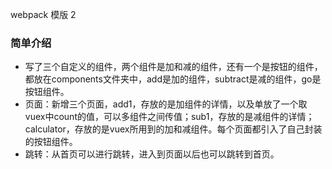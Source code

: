 webpack 模版
2
### 简单介绍
* 写了三个自定义的组件，两个组件是加和减的组件，还有一个是按钮的组件，都放在components文件夹中，add是加的组件，subtract是减的组件，go是按钮组件。
* 页面：新增三个页面，add1，存放的是加组件的详情，以及单放了一个取vuex中count的值，可以多组件之间传值；sub1，存放的是减组件的详情；calculator，存放的是vuex所用到的加和减组件。每个页面都引入了自己封装的按钮组件。
* 跳转：从首页可以进行跳转，进入到页面以后也可以跳转到首页。
